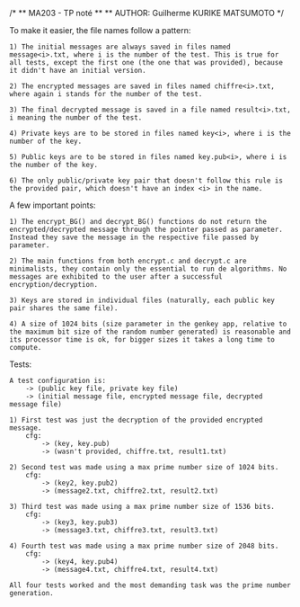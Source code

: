 /*
**  MA203 - TP noté
**
**  AUTHOR: Guilherme KURIKE MATSUMOTO
*/

To make it easier, the file names follow a pattern:

	1) The initial messages are always saved in files named message<i>.txt, where i is the number of the test. This is true for all tests, except the first one (the one that was provided), because it didn't have an initial version.

	2) The encrypted messages are saved in files named chiffre<i>.txt, where again i stands for the number of the test.

	3) The final decrypted message is saved in a file named result<i>.txt, i meaning the number of the test.

	4) Private keys are to be stored in files named key<i>, where i is the number of the key. 

	5) Public keys are to be stored in files named key.pub<i>, where i is the number of the key.

	6) The only public/private key pair that doesn't follow this rule is the provided pair, which doesn't have an index <i> in the name.


A few important points:
	
	1) The encrypt_BG() and decrypt_BG() functions do not return the encrypted/decrypted message through the pointer passed as parameter. Instead they save the message in the respective file passed by parameter.

	2) The main functions from both encrypt.c and decrypt.c are minimalists, they contain only the essential to run de algorithms. No messages are exhibited to the user after a successful encryption/decryption.

	3) Keys are stored in individual files (naturally, each public key pair shares the same file).

	4) A size of 1024 bits (size parameter in the genkey app, relative to the maximum bit size of the random number generated) is reasonable and its processor time is ok, for bigger sizes it takes a long time to compute.


Tests:
	
	A test configuration is: 
		-> (public key file, private key file) 
		-> (initial message file, encrypted message file, decrypted message file)

	1) First test was just the decryption of the provided encrypted message.
		cfg:
			-> (key, key.pub)
			-> (wasn't provided, chiffre.txt, result1.txt)

	2) Second test was made using a max prime number size of 1024 bits.
		cfg:
			-> (key2, key.pub2)
			-> (message2.txt, chiffre2.txt, result2.txt)

	3) Third test was made using a max prime number size of 1536 bits.
		cfg:
			-> (key3, key.pub3)
			-> (message3.txt, chiffre3.txt, result3.txt)

	4) Fourth test was made using a max prime number size of 2048 bits.
		cfg:
			-> (key4, key.pub4)
			-> (message4.txt, chiffre4.txt, result4.txt)

	All four tests worked and the most demanding task was the prime number generation.